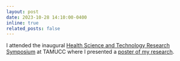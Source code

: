 ```yaml
---
layout: post
date: 2023-10-28 14:10:00-0400
inline: true
related_posts: false
---
```


I attended the inaugural [Health Science and Technology Research Symposium](https://www.tamucc.edu/research/hstr-symposium/) at TAMUCC where I presented a [poster of my research](https://jhopkins2.github.io/jhopkins2/assets/pdf/HST_Poster.pdf). 